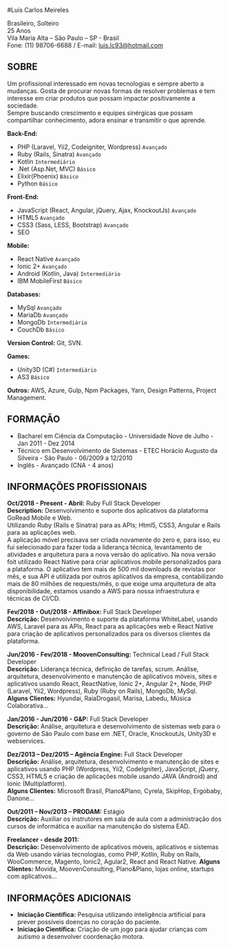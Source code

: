 #Luís Carlos Meireles

Brasileiro, Solteiro <br/>
25 Anos<br/>
Vila Maria Alta – São Paulo – SP - Brasil<br/>
Fone: (11) 98706-6688 / E-mail: luis.lc93@hotmail.com<br/>

## SOBRE

Um profissional interessado em novas tecnologias e sempre aberto a mudanças. Gosta de procurar novas formas de resolver problemas e tem interesse em criar produtos que possam impactar positivamente a sociedade. <br/>
Sempre buscando crescimento e equipes sinérgicas que possam compartilhar conhecimento, adora ensinar e transmitir o que aprende.

**Back-End:** 
 - PHP (Laravel, Yii2, Codeigniter, Wordpress) ```Avançado```
 - Ruby (Rails, Sinatra) ```Avançado```
 - Kotlin ```Intermediário```
 - .Net (Asp.Net, MVC) ```Básico```
 - Elixir(Phoenix) ```Básico```
 - Python ```Básico```

**Front-End:** 
 - JavaScript (React, Angular, jQuery, Ajax, KnockoutJs) ```Avançado```
 - HTML5 ```Avançado```
 - CSS3 (Sass, LESS, Bootstrap) ```Avançado```
 - SEO

**Mobile:** 
 - React Native ```Avançado```
 - Ionic 2+ ```Avançado```
 - Android (Kotlin, Java) ```Intermediário```
 - IBM MobileFirst ```Básico```

**Databases:** 
 - MySql ```Avançado```
 - MariaDb ```Avançado```
 - MongoDb ```Intermediário```
 - CouchDb ```Básico```

**Version Control:** Git, SVN.

**Games:** 
 - Unity3D (C#) ```Intermediário```
 - AS3 ```Básico```

**Outros:** AWS, Azure, Gulp, Npm Packages, Yarn, Design Patterns, Project Management.

## FORMAÇÃO

 - Bacharel em Ciência da Computação - Universidade Nove de Julho - Jan 2011 - Dez 2014
 - Técnico em Desenvolvimento de Sistemas - ETEC Horácio Augusto da Silveira - São Paulo - 06/2009 a 12/2010
 - Inglês - Avançado (CNA - 4 anos)

## INFORMAÇÕES PROFISSIONAIS

 **Oct/2018 - Present - Abril:** Ruby Full Stack Developer</br>
 **Description:** Desenvolvimento e suporte dos aplicativos da plataforma GoRead Mobile e Web.<br/>
 Utilizando Ruby (Rails e Sinatra) para as APIs; Html5, CSS3, Angular e Rails para as aplicações web.<br/>
 A aplicação móvel precisava ser criada novamente do zero e, para isso, eu fui selecionado para fazer toda a liderança técnica, levantamento de atividades e arquitetura para a nova versão do aplicativo.
 Na nova versão foit utilizado React Native para criar aplicativos mobile personalizados para a plataforma. O aplicativo tem mais de 500 mil downloads de revistas por mês, e sua API é utilizada por outros aplicativos da empresa, contabilizando mais de 80 milhões de requests/mês, o que exige uma arquitetura de alta disponibilidade, estamos usando a AWS para nossa infraestrutura e técnicas de CI/CD.<br/>

 **Fev/2018 - Out/2018 - Affinibox:** Full Stack Developer<br/>
 **Descrição:** Desenvolvimento e suporte da plataforma WhiteLabel, usando AWS, Laravel para as APIs, React para as aplicações web e React Native para criação de aplicativos personalizados para os diversos clientes da plataforma.<br/>

 **Jun/2016 - Fev/2018 - MoovenConsulting:** Technical Lead / Full Stack Developer<br/>
 **Descrição:** Liderança técnica, definição de tarefas, scrum. 
 Análise, arquitetura, desenvolvimento e manutenção de aplicativos móveis, sites e aplicativos usando React, ReactNative, Ionic 2+, Angular 2+, Node, PHP (Laravel, Yii2, Wordpress), Ruby (Ruby on Rails), MongoDb, MySql.<br/>
 **Alguns Clientes:** Hyundai, RaiaDrogasil, Marisa, Labedu, Música Colaborativa...

 **Jan/2016 - Jun/2016 - G&P:** Full Stack Developer<br/>
 **Descrição:** Análise, arquitetura e desenvolvimento de sistemas web para o governo de São Paulo com base em .NET, Oracle, KnockoutJs, Unity3D e webservices.

 **Dez/2013 – Dez/2015 – Agência Engine:** Full Stack Developer<br/>
 **Descrição:** Análise, arquitetura, desenvolvimento e manutenção de sites e aplicativos usando PHP (Wordpress, Yii2, CodeIgniter), JavaScript, jQuery, CSS3, HTML5 e criação de aplicações mobile usando JAVA (Android) and Ionic (Multiplatform).</br>
 **Alguns Clientes:** Microsoft Brasil, Plano&Plano, Cyrela, SkipHop, Ergobaby, Danone...
  
 **Out/2011 – Nov/2013 – PRODAM:** Estágio<br/>
 **Descrição:** Auxiliar os instrutores em sala de aula com a administração dos cursos de informática e auxiliar na manutenção do sistema EAD.

 **Freelancer - desde 2011:**<br/>
 **Descrição:** Desenvolvimento de aplicativos móveis, aplicativos e sistemas da Web usando várias tecnologias, como PHP, Kotlin, Ruby on Rails, WooCommerce, Magento, Ionic2, Agular2, React and React Native.
 **Alguns Clientes:** Movida, MoovenConsulting, Plano&Plano, lojas online, startups com aplicativos...

## INFORMAÇÕES ADICIONAIS

 - **Iniciação Científica:** Pesquisa utilizando inteligência artificial para prever possíveis doenças no coração do paciente.
 - **Iniciação Científica:** Criação de um jogo para ajudar crianças com autismo a desenvolver coordenação motora.

